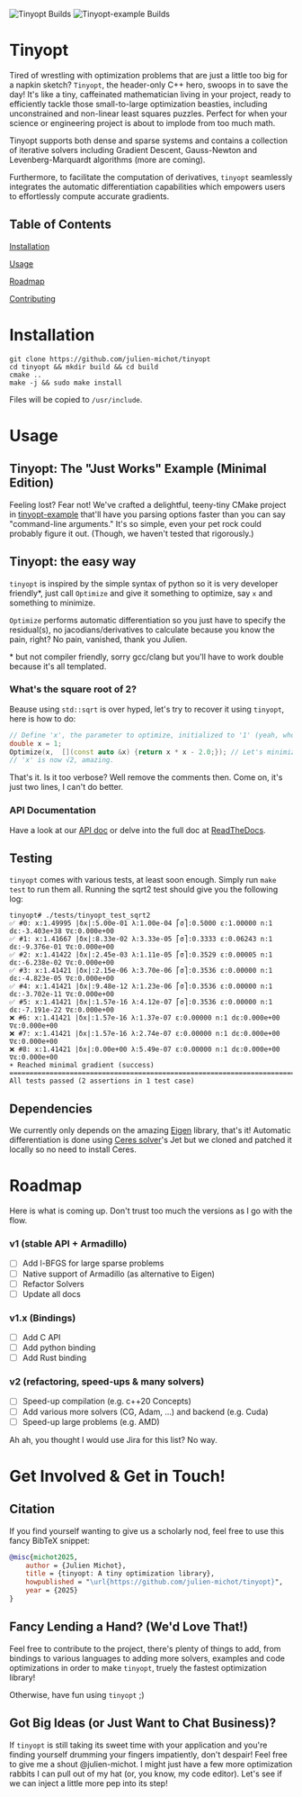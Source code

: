 ![Tinyopt Builds](https://github.com/julien-michot/tinyopt/actions/workflows/build.yml/badge.svg)
![Tinyopt-example Builds](https://github.com/julien-michot/tinyopt-example/actions/workflows/build.yml/badge.svg)

# Tinyopt

Tired of wrestling with optimization problems that are just a little too big for a napkin sketch?
`Tinyopt`, the header-only C++ hero, swoops in to save the day! It's like a tiny,
caffeinated mathematician living in your project, ready to efficiently tackle those small-to-large optimization beasties,
including unconstrained and non-linear least squares puzzles.
Perfect for when your science or engineering project is about to implode from too much math.

Tinyopt supports both dense and sparse systems and contains a collection of iterative solvers including Gradient Descent,
Gauss-Newton and Levenberg-Marquardt algorithms (more are coming).

Furthermore, to facilitate the computation of derivatives, `tinyopt` seamlessly integrates the automatic differentiation capabilities which empowers users to effortlessly compute accurate gradients.


## Table of Contents
[Installation](#installation)

[Usage](#usage)

[Roadmap](#roadmap)

[Contributing](#contributing)

# Installation

```shell
git clone https://github.com/julien-michot/tinyopt
cd tinyopt && mkdir build && cd build
cmake ..
make -j && sudo make install
```

Files will be copied to `/usr/include`.

# Usage

## Tinyopt: The "Just Works" Example (Minimal Edition)

Feeling lost? Fear not! We've crafted a delightful, teeny-tiny CMake project in [tinyopt-example](https://github.com/julien-michot/tinyopt-example) that'll have you parsing options faster than you can say "command-line arguments." It's so simple, even your pet rock could probably figure it out. (Though, we haven't tested that rigorously.)

## Tinyopt: the easy way

`tinyopt` is inspired by the simple syntax of python so it is very developer friendly*, just call `Optimize` and give it something to optimize, say `x` and something to minimize.

`Optimize` performs automatic differentiation so you just have to specify the residual(s),
no jacodians/derivatives to calculate because you know the pain, right? No pain, vanished, thank you Julien.

\* but not compiler friendly, sorry gcc/clang but you'll have to work double because it's all templated.

### What's the square root of 2?
Beause using `std::sqrt` is over hyped, let's try to recover it using `tinyopt`, here is how to do:

```cpp
// Define 'x', the parameter to optimize, initialized to '1' (yeah, who doesn't like 1?)
double x = 1;
Optimize(x,  [](const auto &x) {return x * x - 2.0;}); // Let's minimize ε = x*x - 2
// 'x' is now √2, amazing.
```
That's it. Is it too verbose? Well remove the comments then. Come on, it's just two lines, I can't do better.


### API Documentation

Have a look at our [API doc](https://github.com/julien-michot/tinyopt/blob/main/docs/API.md) or delve into
the full doc at [ReadTheDocs](https://tinyopt.readthedocs.io/en/latest).

## Testing

`tinyopt` comes with various tests, at least soon enough. Simply run `make test` to run them all.
Running the sqrt2 test should give you the following log:

```shell
tinyopt# ./tests/tinyopt_test_sqrt2
✅ #0: x:1.49995 |δx|:5.00e-01 λ:1.00e-04 ⎡σ⎤:0.5000 ε:1.00000 n:1 dε:-3.403e+38 ∇ε:0.000e+00
✅ #1: x:1.41667 |δx|:8.33e-02 λ:3.33e-05 ⎡σ⎤:0.3333 ε:0.06243 n:1 dε:-9.376e-01 ∇ε:0.000e+00
✅ #2: x:1.41422 |δx|:2.45e-03 λ:1.11e-05 ⎡σ⎤:0.3529 ε:0.00005 n:1 dε:-6.238e-02 ∇ε:0.000e+00
✅ #3: x:1.41421 |δx|:2.15e-06 λ:3.70e-06 ⎡σ⎤:0.3536 ε:0.00000 n:1 dε:-4.823e-05 ∇ε:0.000e+00
✅ #4: x:1.41421 |δx|:9.48e-12 λ:1.23e-06 ⎡σ⎤:0.3536 ε:0.00000 n:1 dε:-3.702e-11 ∇ε:0.000e+00
✅ #5: x:1.41421 |δx|:1.57e-16 λ:4.12e-07 ⎡σ⎤:0.3536 ε:0.00000 n:1 dε:-7.191e-22 ∇ε:0.000e+00
❌ #6: x:1.41421 |δx|:1.57e-16 λ:1.37e-07 ε:0.00000 n:1 dε:0.000e+00 ∇ε:0.000e+00
❌ #7: x:1.41421 |δx|:1.57e-16 λ:2.74e-07 ε:0.00000 n:1 dε:0.000e+00 ∇ε:0.000e+00
❌ #8: x:1.41421 |δx|:0.00e+00 λ:5.49e-07 ε:0.00000 n:1 dε:0.000e+00 ∇ε:0.000e+00
☀ Reached minimal gradient (success)
===============================================================================
All tests passed (2 assertions in 1 test case)
```


## Dependencies

We currently only depends on the amazing [Eigen](https://gitlab.com/libeigen/eigen) library, that's it!
Automatic differentiation is done using [Ceres solver](http://ceres-solver.org/)'s Jet but we cloned
and patched it locally so no need to install Ceres.

# Roadmap

Here is what is coming up. Don't trust too much the versions as I go with the flow.

### v1 (stable API + Armadillo)

- [ ] Add l-BFGS for large sparse problems
- [ ] Native support of Armadillo (as alternative to Eigen)
- [ ] Refactor Solvers
- [ ] Update all docs

### v1.x (Bindings)
- [ ] Add C API
- [ ] Add python binding
- [ ] Add Rust binding

### v2 (refactoring, speed-ups & many solvers)
- [ ] Speed-up compilation (e.g. c++20 Concepts)
- [ ] Add various more solvers (CG, Adam, ...) and backend (e.g. Cuda)
- [ ] Speed-up large problems (e.g. AMD)

Ah ah, you thought I would use Jira for this list? No way.

# Get Involved & Get in Touch!

## Citation

If you find yourself wanting to give us a scholarly nod, feel free to use this fancy BibTeX snippet:

```bibtex
@misc{michot2025,
    author = {Julien Michot},
    title = {tinyopt: A tiny optimization library},
    howpublished = "\url{https://github.com/julien-michot/tinyopt}",
    year = {2025}
}
```

## Fancy Lending a Hand? (We'd Love That!)
Feel free to contribute to the project, there's plenty of things to add,
from bindings to various languages to adding more solvers, examples and code optimizations
in order to make `tinyopt`, truely the fastest optimization library!

Otherwise, have fun using `tinyopt` ;)

## Got Big Ideas (or Just Want to Chat Business)?

If `tinyopt` is still taking its sweet time with your application and you're finding yourself drumming your fingers impatiently, don't despair!
Feel free to give me a shout @julien-michot.
I might just have a few more optimization rabbits I can pull out of my hat (or, you know, my code editor).
Let's see if we can inject a little more pep into its step!
